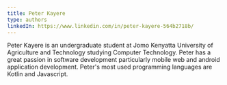 ```yaml
---
title: Peter Kayere
type: authors
linkedIn: https://www.linkedin.com/in/peter-kayere-564b2718b/
---
```


Peter Kayere is an undergraduate student at Jomo Kenyatta University of Agriculture and Technology studying Computer Technology. Peter has a great passion in software development particularly mobile web and android application development. Peter's most used programming languages are Kotlin and Javascript.
